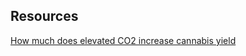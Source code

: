 
## Resources
[How much does elevated CO2 increase cannabis yield](https://www.youtube.com/watch?v=0ILXYrfL1cA)